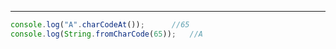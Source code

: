
---

```javascript
console.log("A".charCodeAt());		//65
console.log(String.fromCharCode(65));	//A
```
